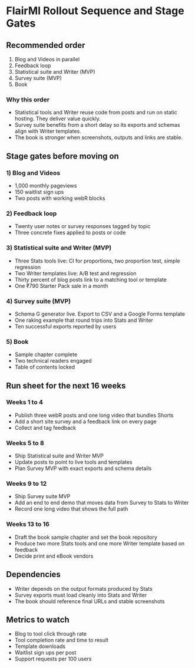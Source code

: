 # FlairMI Rollout Sequence and Stage Gates

## Recommended order
1) Blog and Videos in parallel
2) Feedback loop
3) Statistical suite and Writer (MVP)
4) Survey suite (MVP)
5) Book

### Why this order
- Statistical tools and Writer reuse code from posts and run on static hosting. They deliver value quickly.
- Survey suite benefits from a short delay so its exports and schemas align with Writer templates.
- The book is stronger when screenshots, outputs and links are stable.

## Stage gates before moving on
### 1) Blog and Videos
- 1,000 monthly pageviews
- 150 waitlist sign ups
- Two posts with working webR blocks

### 2) Feedback loop
- Twenty user notes or survey responses tagged by topic
- Three concrete fixes applied to posts or code

### 3) Statistical suite and Writer (MVP)
- Three Stats tools live: CI for proportions, two proportion test, simple regression
- Two Writer templates live: A/B test and regression
- Thirty percent of blog posts link to a matching tool or template
- One ₹790 Starter Pack sale in a month

### 4) Survey suite (MVP)
- Schema G generator live. Export to CSV and a Google Forms template
- One raking example that round trips into Stats and Writer
- Ten successful exports reported by users

### 5) Book
- Sample chapter complete
- Two technical readers engaged
- Table of contents locked

## Run sheet for the next 16 weeks
### Weeks 1 to 4
- Publish three webR posts and one long video that bundles Shorts
- Add a short site survey and a feedback link on every page
- Collect and tag feedback

### Weeks 5 to 8
- Ship Statistical suite and Writer MVP
- Update posts to point to live tools and templates
- Plan Survey MVP with exact exports and schema details

### Weeks 9 to 12
- Ship Survey suite MVP
- Add an end to end demo that moves data from Survey to Stats to Writer
- Record one long video that shows the full path

### Weeks 13 to 16
- Draft the book sample chapter and set the book repository
- Produce two more Stats tools and one more Writer template based on feedback
- Decide print and eBook vendors

## Dependencies
- Writer depends on the output formats produced by Stats
- Survey exports must load cleanly into Stats and Writer
- The book should reference final URLs and stable screenshots

## Metrics to watch
- Blog to tool click through rate
- Tool completion rate and time to result
- Template downloads
- Waitlist sign ups per post
- Support requests per 100 users
